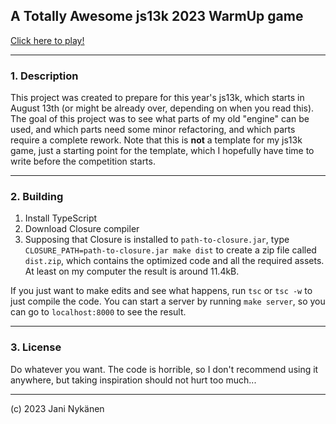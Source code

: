 ## A Totally Awesome js13k 2023 WarmUp game

[Click here to play!](https://jani-nykanen.github.io/js13k-2023-warmup-game/play)

-----------

### 1. Description

This project was created to prepare for this year's js13k, which starts in August 13th (or might be already over, depending on when you read this). The goal of this project was to see what parts of my old "engine" can be used, and which parts need some minor refactoring, and which parts require a complete rework. Note that this is **not** a template for my js13k game, just a starting point for the template, which I hopefully have time to write before the competition starts.

----------

### 2. Building

1. Install TypeScript
2. Download Closure compiler
3. Supposing that Closure is installed to `path-to-closure.jar`, type `CLOSURE_PATH=path-to-closure.jar make dist` to create a zip file called `dist.zip`, which contains the optimized code and all the required assets. At least on my computer the result is around 11.4kB.

If you just want to make edits and see what happens, run `tsc` or `tsc -w` to just compile the code. You can start a server by running `make server`, so you can go to `localhost:8000` to see the result.

----------

### 3. License

Do whatever you want. The code is horrible, so I don't recommend using it anywhere, but taking inspiration should not hurt too much...

-----------

(c) 2023 Jani Nykänen


